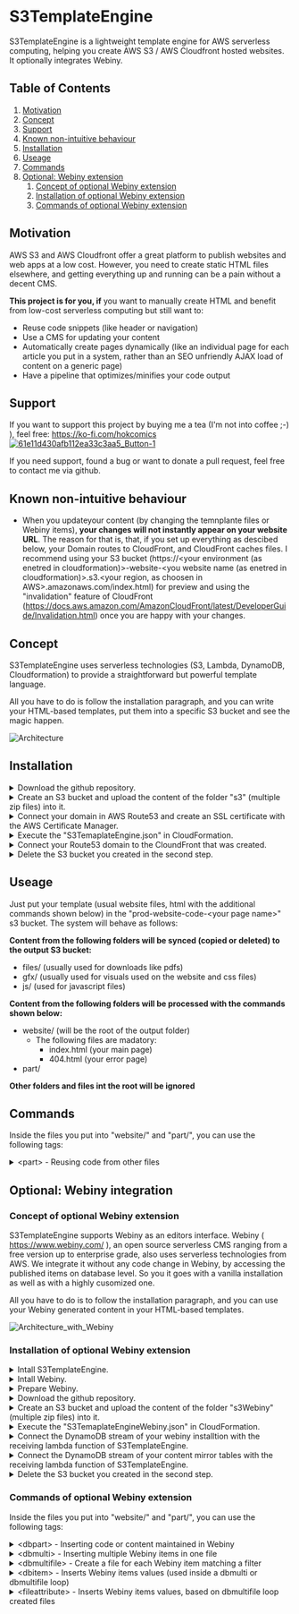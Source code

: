 # S3TemplateEngine
S3TemplateEngine is a lightweight template engine for AWS serverless computing, helping you create AWS S3 / AWS Cloudfront hosted websites. It optionally integrates Webiny.

## Table of Contents
1. [Motivation](#Motivation)
2. [Concept](#Concept)
3. [Support](#Support)
4. [Known non-intuitive behaviour](#Bugs)
5. [Installation](#Installation)
6. [Useage](#Useage)
7. [Commands](#Commands)
8. [Optional: Webiny extension](#Webiny)
    1. [Concept of optional Webiny extension](#ConceptWebiny)
    2. [Installation of optional Webiny extension](#InstallationWebiny)
    3. [Commands of optional Webiny extension](#CommandsWebiny)

## Motivation<a name="Motivation"></a>
AWS S3 and AWS Cloudfront offer a great platform to publish websites and web apps at a low cost. However, you need to create static HTML files elsewhere, and getting everything up and running can be a pain without a decent CMS.

**This project is for you, if** you want to manually create HTML and benefit from low-cost serverless computing but still want to:
 * Reuse code snippets (like header or navigation)
 * Use a CMS for updating your content
 * Automatically create pages dynamically (like an individual page for each article you put in a system, rather than an SEO unfriendly AJAX load of content on a generic page)
 * Have a pipeline that optimizes/minifies your code output

## Support<a name="Support"></a>
If you want to support this project by buying me a tea (I'm not into coffee ;-) ), feel free: https://ko-fi.com/hokcomics
[![61e11d430afb112ea33c3aa5_Button-1](https://user-images.githubusercontent.com/100029932/174646264-edec5c8c-420b-4e54-88a7-a8dd9871ff1e.png)](https://ko-fi.com/hokcomics)

If you need support, found a bug or want to donate a pull request, feel free to contact me via github.

## Known non-intuitive behaviour<a name="Bugs"></a>
 * When you updateyour content (by changing the temnplante files or Webiny items), **your changes will not instantly appear on your website URL**. The reason for that is, that, if you set up everything as descibed below, your Domain routes to CloudFront, and CloudFront caches files. I recommend using your S3 bucket (https://<your environment (as enetred in cloudformation)>-website-<you website name (as enetred in cloudformation)>.s3.<your region, as choosen in AWS>.amazonaws.com/index.html) for preview and using the "invalidation" feature of CloudFront (https://docs.aws.amazon.com/AmazonCloudFront/latest/DeveloperGuide/Invalidation.html) once you are happy with your changes.



## Concept<a name="Concept"></a>
S3TemplateEngine uses serverless technologies (S3, Lambda, DynamoDB, Cloudformation) to provide a straightforward but powerful template language. 

All you have to do is follow the installation paragraph, and you can write your HTML-based templates, put them into a specific S3 bucket and see the magic happen.

![Architecture](https://user-images.githubusercontent.com/100029932/174443152-b16c98fc-f2f2-420e-9f5b-a6ea7a861acd.png)

## Installation<a name="Installation"></a>
<details>
  <summary>Download the github repository.</summary>

Use your preferred way to pull the project, or (if you are not that experienced with git), do it manually:

   * Go to the project github page ( https://github.com/HOKComics/S3TemplateEngine )

   * Right Click on "S3TemplateEngine.json" and choose "save link as"
   * Download the file ( __Hint: this file is refered as "*S3TemaplateEngine.json*" later on__ )
   
   * Click on "S3"   
   * Right Click on the file inside and choose "save link as"
   * Download the file ( __Hint: this file is refered as "* files inside the s3 folder*" later on__ )

</details>
<details>
  <summary>Create an S3 bucket and upload the content of the folder "s3" (multiple zip files) into it.</summary>
  
   * Navigate to your S3 console. At the time this document was created, the link is https://s3.console.aws.amazon.com/s3/buckets 
   * Choose your region in the top right of the window.
   * Click on "Create bucket"
   * Enter a name for your bucket, like "mywebsite-temp" ( __Hint: this name is refered as "*S3LambdaBucket*" later on__ )
   * Click on "Create bucket"
   * Click on the "*S3LambdaBucket*" to open it
   * Click on Upload
   * Click on "Add files" and choose the files inside the "s3" folder you downloaded from GitHub earlier ( __Hint: just the files, *NOT* the folder__ )
   * Click on Upload
  
</details>
<details>
  <summary>Connect your domain in AWS Route53 and create an SSL certificate with the AWS Certificate Manager.</summary>
  
   * This part is highly individual and not directly connected to the S3TemplateEngine project. To learn about this topic, refer to the AWS documentation ( https://docs.aws.amazon.com/Route53/latest/DeveloperGuide/dns-configuring.html )
</details>
<details>
  <summary>Execute the "S3TemaplateEngine.json" in CloudFormation.</summary>

   * Cretae an AWS account or sign in into an existing one
   * In the AWS console, make sure you are on target region (**S3TemplateEngine is currently only working within a single region**)
   * go to "CloudFormation"
     * Click on "Create Stack"
     * Select "Template is ready" and "Upload a template file"
     * Click on "choose file" and select "S3TemaplateEngine.json"
     * Click on "Next"
     * Fill out Stack Name and Parameters
     * Click "Next"
     * Check "I acknowledge that AWS CloudFormation might create IAM resources with custom names."
     * Click "Create Stack"
</details>
<details>
  <summary>Connect your Route53 domain to the CloundFront that was created.</summary>
  
   * In the AWS console, open Route53
   * Navigate to your hosted zone
   * Generate record "empty" "A"
     * Click on "Create record"
     * leave the box before your doamin name empty
     * choose "A" as record type 
     * Check "Alias" and choose "Alias to CloudFront distribution"
     * Choose the distribution that was created earlier (by CloudFormation)
   * Click "Add another record" and repeat the same for "empty" "AAAA"
   * Click "Add another record" and repeat the same for "www" "A"
   * Click "Add another record" and repeat the same for "www" "AAAA"
   * Click on Create records
</details>
<details>
  <summary>Delete the S3 bucket you created in the second step.</summary>
  
   * Navigate to your S3 console. At the time this document was created, the link is https://s3.console.aws.amazon.com/s3/buckets 
   * Click on the radiob utton in front of the "*S3LambdaBucket*" you created in the second step of this manual, to select it
   * Click on "Empty"
   * Write "permanently delete" in the verification tetx field and click "Empty"
   * Click on "Exit"
   * Click on "Delete"
   * Write the name of your "*S3LambdaBucket*" in the verification tetx field and click "Delete bucket"
</details>

## Useage<a name="Useage"></a>
Just put your template (usual website files, html with the additional commands shown below) in the "prod-website-code-\<your page name\>" s3 bucket. The system will behave as follows:

**Content from the following folders will be synced (copied or deleted) to the output S3 bucket:**
 * files/ (usually used for downloads like pdfs)
 * gfx/ (usually used for visuals used on the website and css files)
 * js/ (used for javascript files) 

**Content from the following folders will be processed with the commands shown below:**
 * website/ (will be the root of the output folder)
   * The following files are madatory:
     * index.html (your main page)
     * 404.html (your error page)
 * part/   

**Other folders and files int the root will be ignored**

## Commands<a name="Commands"></a>
Inside the files you put into "website/" and "part/", you can use the following tags:
<details>
  <summary> &lt;part&gt; - Reusing code from other files</summary>
 
### Action
Replaces the command with the content from another file. This is handy, if you want to reuse HTML headers or navigation.
### Syntax
```html
<part>*name*</part>
```
Whereas *name* is a filename or path/filename inside the "part/" directory.
### Example
```html
    <head>
        <part>head.part</part>
    </head>
```
</details>

## Optional: Webiny integration<a name="Webiny"></a>

### Concept of optional Webiny extension<a name="ConceptWebiny"></a>
S3TemplateEngine supports Webiny as an editors interface. Webiny ( https://www.webiny.com/ ), an open source serverless CMS ranging from a free version up to enterprise grade, also uses serverless technologies from AWS. We integrate it without any code change in Webiny, by accessing the published items on database level. So you it goes with a vanilla installation as well as with a highly cusomized one.  

All you have to do is to follow the installation paragraph, and you can use your Webiny generated content in your HTML-based templates.

![Architecture_with_Webiny](https://user-images.githubusercontent.com/100029932/174443536-7af050de-eea7-4456-81aa-a173863b6ec9.png)

### Installation of optional Webiny extension<a name="InstallationWebiny"></a>
<details>
  <summary>Intall S3TemplateEngine.</summary>

   * Install S3TemplateEngine, as described in the [Installation](#Installation) paragraph.
</details>
<details>
  <summary>Intall Webiny.</summary>

   * Install Webiny, as described in the Webiny documentation. ( https://www.webiny.com/docs/get-started/install-webiny )
</details>
<details>
  <summary>Prepare Webiny.</summary>

   * Log in and create the models you need in the Webiny backend. The names of these models will be needed for the following steps.
   * **Hint: If you want to add or remove a model after installation, you can do so by manually editing the of the "relevant_webiny_models" environment variable of the "<ENV>_HOK_transfer_published_item" lambda function.**
   * In addition, create the following two models:
     * model name "staticCodeContent", containing
       * a text field called "contentid" with the restriction "unique"
       * a long text field "content"
         * This model will be used for specific conetent you only have one instance of, that is source code, like a tracking pixel   
         * It will be available via it's "contentid", if you want to hand these over to editors, I recommend prepareing the available contentid values as predefined value
     * model name "staticContent", containing
       * a text field called "contentid" with the restriction "unique"
       * a rich text field "content"
         * This one will be used for specific conetent you only have one instance of, like the "about us" page
         * It will be available via it's "contentid", if you want to hand these over to editors, I recommend prepareing the available contentid values as predefined value
</details>
<details>
  <summary>Download the github repository.</summary>
    If you pulled the project in the S3TemplateEngine installation: fine, else do it manually:

   * Go to the project github page ( https://github.com/HOKComics/S3TemplateEngine )

   * Right Click on "S3TemplateEngineWebiny.json" and choose "save link as"
   * Download the file ( __Hint: this file is refered as "*S3TemaplateEngineWebiny.json*" later on__ )
   
   * Click on "s3Webiny"   
   * Right Click on the file inside and choose "save link as"
   * Download the file ( __Hint: this file is refered as "* files inside the s3Webiny folder*" later on__ )

</details>
<details>
  <summary>Create an S3 bucket and upload the content of the folder "s3Webiny" (multiple zip files) into it.</summary>
  
   * Navigate to your S3 console. At the time this document was created, the link is https://s3.console.aws.amazon.com/s3/buckets 
   * Choose your region in the top right of the window.
   * Click on "Create bucket"
   * Enter a name for your bucket, like "mywebsite-temp" ( __Hint: this name is refered as "*S3LambdaBucket*" later on__ )
   * Click on "Create bucket"
   * Click on the "*S3LambdaBucket*" to open it
   * Click on Upload
   * Click on "Add files" and choose the files inside the "s3Webiny" folder you downloaded from GitHub earlier ( __Hint: just the files, *NOT* the folder__ )
   * Click on Upload
  
</details>
<details>
  <summary>Execute the "S3TemaplateEngineWebiny.json" in CloudFormation.</summary>

   * Cretae an AWS account or sign in into an existing one
   * In the AWS console, make sure you are on target region (**S3TemplateEngine is currently only working within a single region**)
   * go to "CloudFormation"
     * Click on "Create Stack"
     * Select "Template is ready" and "Upload a template file"
     * Click on "choose file" and select "S3TemaplateEngineWebiny.json"
     * Click on "Next"
     * Fill out Stack Name and Parameters **Be aware, that the parameters Environment and WebsiteName have to be exactly the same parameters you used when installing S3TemaplateEngine**
     * Click "Next"
     * Check "I acknowledge that AWS CloudFormation might create IAM resources with custom names."
     * Click "Create Stack"
</details>
<details>
  <summary>Connect the DynamoDB stream of your webiny installtion with the receiving lambda function of S3TemplateEngine.</summary>
    
   * Navigate to your DynamoDB console. At the time this document was created, the link is https://console.aws.amazon.com/dynamodbv2/home
   * Make sure you are in the correct region
   * Clik on "tables" 
   * Click on your Webiny table (usually it's named "webiny-<7 diogit code>")    
   * In “Export and Streams” -> “DynamoDB stream details” click on "Enable"
   * Choose “New and old images” and click on “Enable stream”
   * In “DynamoDB stream details” click on “Create trigger”
   * Choose “PROD_HOK_transfer_published_item” (or “DEV_HOK_transfer_published_item” or similar, depending on your enviroment). Choose a Batch size of 1 and click “Create trigger”
</details>
<details>
  <summary>Connect the DynamoDB stream of your content mirror tables with the receiving lambda function of S3TemplateEngine.</summary>
    
   * Navigate to your DynamoDB console. At the time this document was created, the link is https://console.aws.amazon.com/dynamodbv2/home
   * Make sure you are in the correct region
   * Clik on "tables" 
   * Click on your Webiny table (usually it's named "<environment>_PROD_WebsiteContentFromWebiny_<your page name>")
   * In “DynamoDB stream details” click on “Create trigger”
   * Choose “PROD_HOK_render_html_files” (or “DEV_HOK_render_html_files” or similar, depending on your enviroment). Choose a Batch size of 1 and click “Create trigger”

</details>      
<details>
  <summary>Delete the S3 bucket you created in the second step.</summary>
  
   * Navigate to your S3 console. At the time this document was created, the link is https://s3.console.aws.amazon.com/s3/buckets 
   * Click on the radiob utton in front of the "*S3LambdaBucket*" you created in the second step of this manual, to select it
   * Click on "Empty"
   * Write "permanently delete" in the verification tetx field and click "Empty"
   * Click on "Exit"
   * Click on "Delete"
   * Write the name of your "*S3LambdaBucket*" in the verification tetx field and click "Delete bucket"
</details>

### Commands of optional Webiny extension<a name="CommandsWebiny"></a>
Inside the files you put into "website/" and "part/", you can use the following tags:
<details>
  <summary> &lt;dbpart&gt; - Inserting code or content maintained in Webiny</summary>
 
### Action
Replaces the command with the content from an Webiny maintained element. This is handy, if you want to give an editor access to static elements like a privacy statement or a tracking tag.
### Syntax
```html
<dbpart>*name*</dbpart>
```
Whereas *name* is the "contentid" of a Webiny "Static Contents" or "Static Code Contents" element.
### Example
```html
    <body>
        <dbpart>impressum</dbpart>
    </body>
```
</details>
<details>
  <summary> &lt;dbmulti&gt; - Inserting multiple Webiny items in one file</summary>
 
### Action
Replaces the command with a defined HTML template multiple times. Exactly once for each entry in the published Webiny content, matching the filter criteria. Handy for cretaing an overview page of articles.
### Syntax
```html
<dbmulti>*json*</dbmulti>
```
Whereas *json* is a json object with the following attributes:
```json
{
  "filter":[
    {"AttributeName":{"DynamoDBType":"AttributeContent"}},
    ...
  ],
  "template":"an HTML template, that will probably contain <dbitem> elements"
}
```
__Hint:__ You can sort entries by adding a number field named "order" to your Webiny model. After that edit your entries: smaller numbers come first, stuff with empty "order" fields are rendered at the end.

### Example
```html
<dbmulti>{
    "filter":[{"forWebsite":{"BOOL":true}}],
    "template":"<a href='artikeldetail-<dbitem>id</dbitem>.html'><h2><dbitem>headline</dbitem></h2><div class='content'><dbitem>readingtime</dbitem>&nbsp;min</div></a>"
}</dbmulti>
```
</details>
<details>
  <summary> &lt;dbmultifile&gt; - Create a file for each Webiny item matching a filter</summary>

### Action
Creates multiple files out of one template file, by using one unqiue database attribute as suffix to the created filenames. Handy for generating individual pages for articles.
### Syntax
Must be first line of the tmeplate frile (even before \<!Doctype html\>)
```html
<dbmultifile>*json*</dbmultifile>
```
Whereas *json* is a json object with the following attributes:
```json
{
  "filenamesuffix":"Dynamo DB field (muust be unique)",
  "filter":[
    {"AttributeName":{"DynamoDBType":"AttributeContent"}},
    ...
  ]
}
```
Whereas *fieldname* is the name of an attribute (column) from the DynamoDB

### Example
```html
<dbmultifile>{
    "filenamesuffix":"id",
    "filter":[
      {"__typename":{"S":"artikel"}}
    ]
  }</dbmultifile>
```
</details>
<details>
  <summary> &lt;dbitem&gt; - Inserts Webiny items values (used inside a dbmulti or dbmultifile loop)</summary>
 
### Action
Inside a \<dbmulti\>-command or \<dbmultifile\>-command: Replaces the \<dbitem\>-command with the content of a Webiny field of the current element.
### Syntax
```html
<dbitem>*fieldname*</dbitem>
```
Whereas *fieldname* is the name of an attribute (column) from the DynamoDB.
### Example
```html
<dbitem>headline</dbitem>
```
</details>
<details>
  <summary> &lt;fileattribute&gt; - Inserts Webiny items values, based on dbmultifile loop created files</summary>
 
### Action
Inside a \<dbmultifile\>-command: Replaces the \<fileattribute\>-command with the current filename. Handy for generation of canonical tags.
### Syntax
```html
<fileattribute>filename</fileattribute>
```
Currently filename is the only command available.
### Example
```html
<fileattribute>filename</fileattribute>
```
</details>

